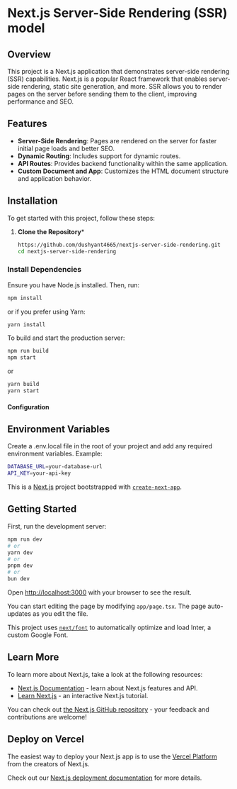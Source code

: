 # Next.js Server-Side Rendering (SSR) model

## Overview

This project is a Next.js application that demonstrates server-side rendering (SSR) capabilities. Next.js is a popular React framework that enables server-side rendering, static site generation, and more. SSR allows you to render pages on the server before sending them to the client, improving performance and SEO.

## Features

- **Server-Side Rendering**: Pages are rendered on the server for faster initial page loads and better SEO.
- **Dynamic Routing**: Includes support for dynamic routes.
- **API Routes**: Provides backend functionality within the same application.
- **Custom Document and App**: Customizes the HTML document structure and application behavior.

## Installation

To get started with this project, follow these steps:

1. **Clone the Repository***

   ```bash
   https://github.com/dushyant4665/nextjs-server-side-rendering.git
   cd nextjs-server-side-rendering


### Install Dependencies

Ensure you have Node.js installed. Then, run:
```bash
npm install
````

or if you prefer using Yarn:
```bash
yarn install
```
To build and start the production server:

```bash
npm run build
npm start
```

or

```bash
yarn build
yarn start
```

#### Configuration
## Environment Variables

Create a .env.local file in the root of your project and add any required environment variables. Example:

```bash
DATABASE_URL=your-database-url
API_KEY=your-api-key
```



























This is a [Next.js](https://nextjs.org/) project bootstrapped with [`create-next-app`](https://github.com/vercel/next.js/tree/canary/packages/create-next-app).

## Getting Started

First, run the development server:

```bash
npm run dev
# or
yarn dev
# or
pnpm dev
# or
bun dev
```

Open [http://localhost:3000](http://localhost:3000) with your browser to see the result.

You can start editing the page by modifying `app/page.tsx`. The page auto-updates as you edit the file.

This project uses [`next/font`](https://nextjs.org/docs/basic-features/font-optimization) to automatically optimize and load Inter, a custom Google Font.

## Learn More

To learn more about Next.js, take a look at the following resources:

- [Next.js Documentation](https://nextjs.org/docs) - learn about Next.js features and API.
- [Learn Next.js](https://nextjs.org/learn) - an interactive Next.js tutorial.

You can check out [the Next.js GitHub repository](https://github.com/vercel/next.js/) - your feedback and contributions are welcome!

## Deploy on Vercel

The easiest way to deploy your Next.js app is to use the [Vercel Platform](https://vercel.com/new?utm_medium=default-template&filter=next.js&utm_source=create-next-app&utm_campaign=create-next-app-readme) from the creators of Next.js.

Check out our [Next.js deployment documentation](https://nextjs.org/docs/deployment) for more details.
